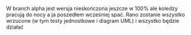 W branch alpha jest wersja nieskończona jeszcze w 100% ale koledzy pracują do nocy a ja poszedłem wcześniej spać. Rano zostanie wszystko wrzucone (w tym testy jednostkowe i diagram UML) i wszystko będzie działać
